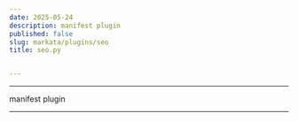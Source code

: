 ```yaml
---
date: 2025-05-24
description: manifest plugin
published: false
slug: markata/plugins/seo
title: seo.py


---
```


---

manifest plugin

---